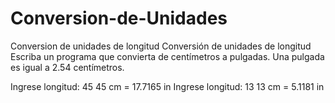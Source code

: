 # Conversion-de-Unidades
Conversion de unidades de longitud
Conversión de unidades de longitud
Escriba un programa que convierta de centímetros a pulgadas. Una pulgada es igual a 2.54 centímetros.

Ingrese longitud: 45
45 cm = 17.7165 in
Ingrese longitud: 13
13 cm = 5.1181 in